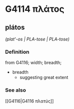 # G4114 πλάτος

## plátos

_(plat'-os | PLA-tose | PLA-tose)_

### Definition

from G4116; width; breadth; 

- breadth
  - suggesting great extent

### See also

[[G4116|G4116 πλατύς]]
